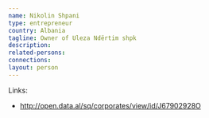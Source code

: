 ```yaml
---
name: Nikolin Shpani
type: entrepreneur
country: Albania
tagline: Owner of Uleza Ndërtim shpk
description:
related-persons:
connections:
layout: person
---
```



Links:
* <http://open.data.al/sq/corporates/view/id/J67902928O>
